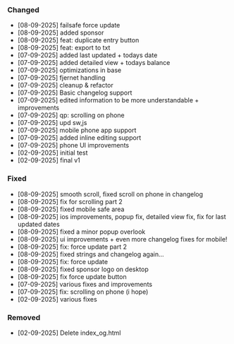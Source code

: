 
### Changed
- [08-09-2025] failsafe force update
- [08-09-2025] added sponsor
- [08-09-2025] feat: duplicate entry button
- [08-09-2025] feat: export to txt
- [07-09-2025] added last updated + todays date
- [07-09-2025] added detailed view + todays balance
- [07-09-2025] optimizations in base
- [07-09-2025] fjernet handling
- [07-09-2025] cleanup & refactor
- [07-09-2025] Basic changelog support
- [07-09-2025] edited information to be more understandable + improvements
- [07-09-2025] qp: scrolling on phone
- [07-09-2025] upd sw,js
- [07-09-2025] mobile phone app support
- [07-09-2025] added inline editing support
- [07-09-2025] phone UI improvements
- [02-09-2025] initial test
- [02-09-2025] final v1

### Fixed
- [08-09-2025] smooth scroll, fixed scroll on phone in changelog
- [08-09-2025] fix for scrolling part 2
- [08-09-2025] fixed mobile safe area
- [08-09-2025] ios improvements, popup fix, detailed view fix, fix for last updated dates
- [08-09-2025] fixed a minor popup overlook
- [08-09-2025] ui improvements + even more changelog fixes for mobile!
- [08-09-2025] fix: force update part 2
- [08-09-2025] fixed strings and changelog again...
- [08-09-2025] fix: force update
- [08-09-2025] fixed sponsor logo on desktop
- [08-09-2025] fix force update button
- [07-09-2025] various fixes and improvements
- [07-09-2025] fix: scrolling on phone (i hope)
- [02-09-2025] various fixes

### Removed
- [02-09-2025] Delete index_og.html

